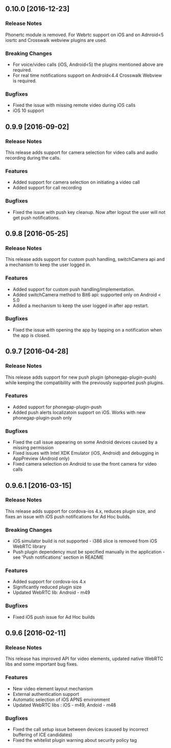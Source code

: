 ## 0.10.0 [2016-12-23]

### Release Notes
Phonertc module is removed. For Webrtc support on iOS and on Adnroid<5 iosrtc and Crosswalk webview plugins are used.


### Breaking Changes
- For voice/video calls (iOS, Android<5) the plugins mentioned above are required.
- For real time notifications support on Android<4.4 Crosswalk Webview is required.

### Bugfixes
- Fixed the issue with missing remote video during iOS calls
- iOS 10 support

## 0.9.9 [2016-09-02]

### Release Notes

This release adds support for camera selection for video calls and audio recording during the calls.

### Features

- Added support for camera selection on initiating a video call
- Added support for call recording

### Bugfixes

- Fixed the issue with push key cleanup. Now after logout the user will not get push notifications.


## 0.9.8 [2016-05-25]

### Release Notes

This release adds support for custom push handling, switchCamera api and a mechanism to keep the user logged in.

### Features

- Added support for custom push handling/implementation.
- Added switchCamera method to Bit6 api: supported only on Android < 5.0
- Added a mechanism to keep the user logged in after app restart.

### Bugfixes

- Fixed the issue with opening the app by tapping on a notification when the app is closed.


## 0.9.7 [2016-04-28]

### Release Notes

This release adds support for new push plugin (phonegap-plugin-push) while keeping the compatibility with the previously supported push plugins.

### Features

- Added support for phonegap-plugin-push
- Added push alerts localizatoin support on iOS. Works with new phonegap-plugin-push only

### Bugfixes

- Fixed the call issue appearing on some Android devices caused by a missing permission
- Fixed issues with Intel XDK Emulator (iOS, Android) and debugging in AppPreview (Android only)
- Fixed camera selection on Android to use the front camera for video calls

## 0.9.6.1 [2016-03-15]

### Release Notes

This release adds support for cordova-ios 4.x, reduces plugin size, and fixes an issue with iOS push notifications for Ad Hoc builds.

### Breaking Changes

- iOS simulator build is not supported - i386 slice is removed from iOS WebRTC library
- Push plugin dependency must be specified manually in the application - see 'Push notifications' section in README

### Features

- Added support for cordova-ios 4.x
- Significantly reduced plugin size
- Updated WebRTC lib: Android - m49

### Bugfixes

- Fixed iOS push issue for Ad Hoc builds


## 0.9.6 [2016-02-11]

### Release Notes

This release has improved API for video elements, updated native WebRTC libs and some important bug fixes.

### Features

- New video element layout mechanism
- External authentication support
- Automatic selection of iOS APNS environment
- Updated WebRTC libs : iOS - m49, Andoid - m48

### Bugfixes

- Fixed the call setup issue between devices (caused by incorrect buffering of ICE candidates)
- Fixed the whitelist plugin warning about security policy tag
